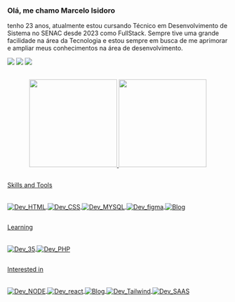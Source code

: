 ### Olá, me chamo Marcelo Isidoro
tenho 23 anos, atualmente estou cursando Técnico em Desenvolvimento de Sistema no SENAC desde 2023 como FullStack. Sempre tive uma grande facilidade na área da Tecnologia e estou sempre em busca de me aprimorar e ampliar meus conhecimentos na área de desenvolvimento.

<div>
  <a href="https://www.instagram.com/srisidoro?igsh=aDdtaDI2MnBzODNv target="_blank"><img src="https://img.shields.io/badge/Instagram-E4405F?style=for-the-badge&logo=instagram&logoColor=white" target="blank"></a>
  <a href="mailto:marcelodantonio23@gmail.com"><img src="https://img.shields.io/badge/Gmail-D14836?style=for-the-badge&logo=gmail&logoColor=white" target="_blank"></a>
  <a href="https://www.linkedin.com/in/marcelo-d-antonio-74204531a/"><img src="https://camo.githubusercontent.com/7fee771b415a6f144501304c2c4074aa62a0dd96ddc0f8c0aafd95ac0af584c1/68747470733a2f2f696d672e736869656c64732e696f2f62616467652f2d4c696e6b6564496e2d2532333030373742353f7374796c653d666f722d7468652d6261646765266c6f676f3d6c696e6b6564696e266c6f676f436f6c6f723d7768697465" data-canonical-src="https://img.shields.io/badge/-LinkedIn-%230077B5?style=for-the-badge&amp;logo=linkedin&amp;logoColor=white" style="max-width: 100%;">
</div>

##

<div align="center">
  <a href="https://github.com/Isidoro-D">
    <img height="200em" src="https://github-readme-stats.vercel.app/api?username=Isidoro-D&theme=blue-green"/>
    <img height="200em" src="https://github-readme-stats.vercel.app/api/top-langs?username=Isidoro-D&amp;layout=compact&amp;langs_count=8&amp;card_width=435&amp;theme=dark&amp;border-radius=9.5">
</div>
    
##

Skills and Tools
<div style="display: inline_block"><br>

  <img align="center" alt="Dev_HTML" src="https://img.shields.io/badge/HTML5-E34F26?style=for-the-badge&logo=html5&logoColor=white">
  <img align="center" alt="Dev_CSS" src="https://img.shields.io/badge/CSS3-1572B6?style=for-the-badge&logo=css3&logoColor=white">
  <img align="center" alt="Dev_MYSQL" src="https://img.shields.io/badge/MySQL-005C84?style=for-the-badge&logo=mysql&logoColor=white">
  <img align="center" alt="Dev_figma" src="https://img.shields.io/badge/Figma-F24E1E?style=for-the-badge&logo=figma&logoColor=white">
  <img align="center" src="https://camo.githubusercontent.com/3b0acf8c281dd7cf74cf4b9d601c2b6f8b91775cc4bd3a9c68c3eeffc3a73558/68747470733a2f2f696d672e736869656c64732e696f2f62616467652f5653436f64652d3030373844343f7374796c653d666f722d7468652d6261646765266c6f676f3d76697375616c25323073747564696f253230636f6465266c6f676f436f6c6f723d7768697465" alt="Blog" data-canonical-src="https://img.shields.io/badge/VSCode-0078D4?style=for-the-badge&amp;logo=visual%20studio%20code&amp;logoColor=white" style="max-width: 100%;">
</div>

##

Learning
<div style="display: inline_block"><br>
  <img align="center" alt="Dev_35" src="https://img.shields.io/badge/JavaScript-323330?style=for-the-badge&logo=javascript&logoColor=F7DF1E">
  <img align="center" alt="Dev_PHP" src="https://img.shields.io/badge/PHP-777BB4?style=for-the-badge&logo=php&logoColor=white">
</div>

##

Interested in
<div style="display: inline_block"><br>
<img align="center" alt="Dev_NODE" src="https://img.shields.io/badge/Node.js-43853D?style=for-the-badge&logo=node.js&logoColor=white">
<img align="center" alt="Dev_react" src="https://img.shields.io/badge/React-20232A?style=for-the-badge&logo=react&logoColor=61DAFB">
<img align="center" src="https://camo.githubusercontent.com/839c2b7156d9a4e8f021ae6c539331e84ea18bf0fd0ee15835f0695a838b292e/68747470733a2f2f696d672e736869656c64732e696f2f62616467652f4c61726176656c2d4646324432303f7374796c653d666f722d7468652d6261646765266c6f676f3d6c61726176656c266c6f676f436f6c6f723d7768697465" alt="Blog" data-canonical-src="https://img.shields.io/badge/Laravel-FF2D20?style=for-the-badge&amp;logo=laravel&amp;logoColor=white" style="max-width: 100%;">
<img align="center" alt="Dev_Tailwind" src="https://img.shields.io/badge/Tailwind_CSS-38B2AC?style=for-the-badge&logo=tailwind-css&logoColor=white">
<img align="center" alt="Dev_SAAS" src="https://img.shields.io/badge/Sass-CC6699?style=for-the-badge&logo=sass&logoColor=white">

</div>
